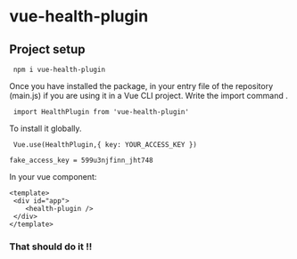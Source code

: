 # vue-health-plugin

## Project setup


     npm i vue-health-plugin 

Once you have installed the package, in your entry file of the repository (main.js) if you are using it in a Vue CLI project. Write the import command .

     import HealthPlugin from 'vue-health-plugin' 

To install it globally.

     Vue.use(HealthPlugin,{ key: YOUR_ACCESS_KEY }) 

`` fake_access_key = 599u3njfinn_jht748 ``

In your vue component: 

    <template>
     <div id="app">
        <health-plugin />
     </div>
    </template>


### That should do it !!

